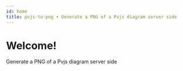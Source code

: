 ```yaml
---
id: home
title: pvjs-to-png ∙ Generate a PNG of a Pvjs diagram server side
---
```


# Welcome!

Generate a PNG of a Pvjs diagram server side

